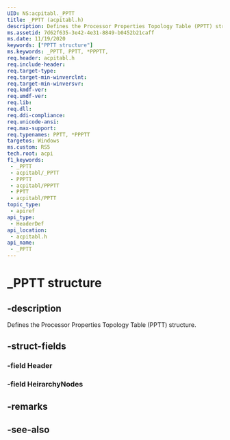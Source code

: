 ```yaml
---
UID: NS:acpitabl._PPTT
title: _PPTT (acpitabl.h)
description: Defines the Processor Properties Topology Table (PPTT) structure.
ms.assetid: 7d62f635-3e42-4e31-8849-b0452b21caff
ms.date: 11/19/2020
keywords: ["PPTT structure"]
ms.keywords: _PPTT, PPTT, *PPPTT,
req.header: acpitabl.h
req.include-header: 
req.target-type: 
req.target-min-winverclnt: 
req.target-min-winversvr: 
req.kmdf-ver: 
req.umdf-ver: 
req.lib: 
req.dll: 
req.ddi-compliance: 
req.unicode-ansi: 
req.max-support: 
req.typenames: PPTT, *PPPTT
targetos: Windows
ms.custom: RS5
tech.root: acpi
f1_keywords:
 - _PPTT
 - acpitabl/_PPTT
 - PPPTT
 - acpitabl/PPPTT
 - PPTT
 - acpitabl/PPTT
topic_type:
 - apiref
api_type:
 - HeaderDef
api_location:
 - acpitabl.h
api_name:
 - _PPTT
---
```


# _PPTT structure

## -description

Defines the Processor Properties Topology Table (PPTT) structure.

## -struct-fields

### -field Header

### -field HeirarchyNodes

## -remarks

## -see-also
